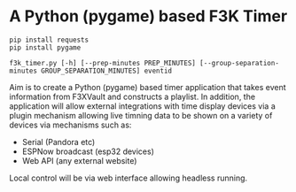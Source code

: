 # A Python (pygame) based F3K Timer

```
pip install requests
pip install pygame

f3k_timer.py [-h] [--prep-minutes PREP_MINUTES] [--group-separation-minutes GROUP_SEPARATION_MINUTES] eventid
```

Aim is to create a Python (pygame) based timer application that takes event information from F3XVault and constructs a playlist.
In addition, the application will allow external integrations with time display devices via a plugin mechanism allowing live timning data to be shown on a variety of devices via mechanisms such as:
- Serial (Pandora etc)
- ESPNow broadcast (esp32 devices)
- Web API (any external website)

Local control will be via web interface allowing headless running.
